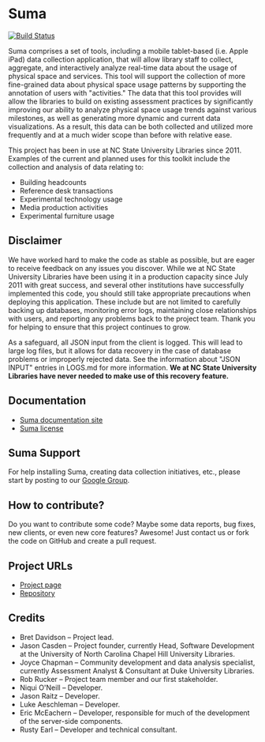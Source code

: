 # Suma

[![Build Status](https://travis-ci.org/suma-project/Suma.svg?branch=master)](https://travis-ci.org/suma-project/Suma)

Suma comprises a set of tools, including a mobile tablet-based (i.e. Apple iPad) data collection application, that will allow library staff to collect, aggregate, and interactively analyze real-time data about the usage of physical space and services. This tool will support the collection of more fine-grained data about physical space usage patterns by supporting the annotation of users with "activities." The data that this tool provides will allow the libraries to build on existing assessment practices by significantly improving our ability to analyze physical space usage trends against various milestones, as well as generating more dynamic and current data visualizations. As a result, this data can be both collected and utilized more frequently and at a much wider scope than before with relative ease.

This project has been in use at NC State University Libraries since 2011. Examples of the current and planned uses for this toolkit include the collection and analysis of data relating to:

* Building headcounts
* Reference desk transactions
* Experimental technology usage
* Media production activities
* Experimental furniture usage

## Disclaimer

We have worked hard to make the code as stable as possible, but are eager to receive feedback on any issues you discover. While we at NC State University Libraries have been using it in a production capacity since July 2011 with great success, and several other institutions have successfully implemented this code, you should still take appropriate precautions when deploying this application. These include but are not limited to carefully backing up databases, monitoring error logs, maintaining close relationships with users, and reporting any problems back to the project team. Thank you for helping to ensure that this project continues to grow.

As a safeguard, all JSON input from the client is logged. This will lead to large log files, but it allows for data recovery in the case of database problems or improperly rejected data. See the information about "JSON INPUT" entries in LOGS.md for more information. **We at NC State University Libraries have never needed to make use of this recovery feature.**

## Documentation

* [Suma documentation site](https://suma-project.github.io/Suma)
* [Suma license](LICENSE)

## Suma Support

For help installing Suma, creating data collection initiatives, etc., please start by posting to our [Google Group](https://groups.google.com/d/forum/suma-mobile-library-assessment-toolkit).

## How to contribute?

Do you want to contribute some code? Maybe some data reports, bug fixes, new clients, or even new core features? Awesome! Just contact us or fork the code on GitHub and create a pull request.

## Project URLs

* [Project page](https://www.lib.ncsu.edu/projects/suma)
* [Repository](https://github.com/suma-project/Suma)

## Credits

* Bret Davidson – Project lead.
* Jason Casden – Project founder, currently Head, Software Development at the University of North Carolina Chapel Hill University Libraries.
* Joyce Chapman – Community development and data analysis specialist, currently Assessment Analyst & Consultant at Duke University Libraries.
* Rob Rucker – Project team member and our first stakeholder.
* Niqui O'Neill – Developer.
* Jason Raitz – Developer.
* Luke Aeschleman – Developer.
* Eric McEachern –  Developer, responsible for much of the development of the server-side components.
* Rusty Earl – Developer and technical consultant.
